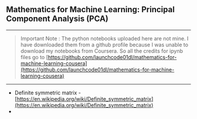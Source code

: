 ## Mathematics for Machine Learning: Principal Component Analysis (PCA)

---

> Important Note : The python notebooks uploaded here are not mine. I have downloaded them from a github profile because I was unable to download my notebooks from Coursera. So all the credits for ipynb files go to [https://github.com/launchcode01dl/mathematics-for-machine-learning-cousera](https://github.com/launchcode01dl/mathematics-for-machine-learning-cousera)

---

- Definite symmetric matrix - [https://en.wikipedia.org/wiki/Definite_symmetric_matrix](https://en.wikipedia.org/wiki/Definite_symmetric_matrix)
- 

